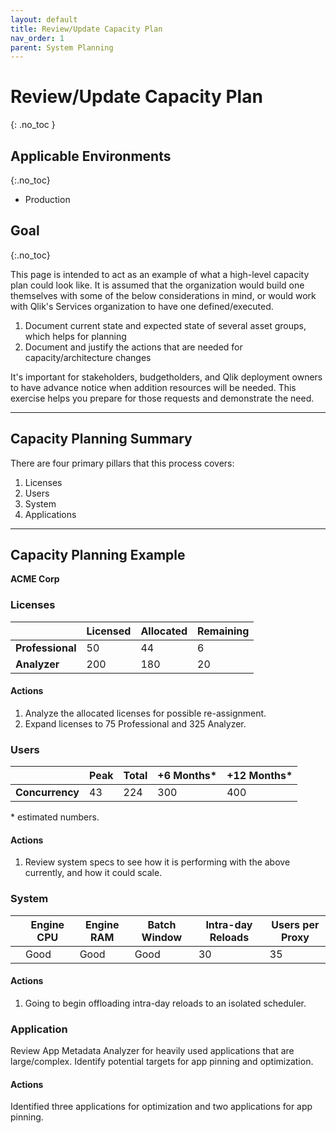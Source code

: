 ```yaml
---
layout: default
title: Review/Update Capacity Plan
nav_order: 1
parent: System Planning
---
```


# Review/Update Capacity Plan
{: .no_toc }

## Applicable Environments
{:.no_toc}

- Production

## Goal
{:.no_toc}

This page is intended to act as an example of what a high-level capacity plan could look like. It is assumed that the organization would build one themselves with some of the below considerations in mind, or would work with Qlik's Services organization to have one defined/executed.

1. Document current state and expected state of several asset groups, which helps for planning
2. Document and justify the actions that are needed for capacity/architecture changes

It's important for stakeholders, budgetholders, and Qlik deployment owners to have advance notice when addition resources will be needed. This exercise helps you prepare for those requests and demonstrate the need. 

-------------------------

## Capacity Planning Summary

There are four primary pillars that this process covers:

  1. Licenses
  2. Users
  3. System
  4. Applications

-------------------------

## Capacity Planning Example

**ACME Corp**

### Licenses

|                  | Licensed | Allocated | Remaining |
|------------------|----------|-----------|-----------|
| **Professional** | 50       | 44        | 6         |
| **Analyzer**     | 200      | 180       | 20        |

#### Actions

1. Analyze the allocated licenses for possible re-assignment.
2. Expand licenses to 75 Professional and 325 Analyzer.

### Users

|                  |  Peak    | Total     | +6 Months*| +12 Months* |
|------------------|----------|-----------|-----------|-------------|
| **Concurrency**  | 43       | 224       | 300       | 400         |

\* estimated numbers.

#### Actions

1. Review system specs to see how it is performing with the above currently, and how it could scale.

### System

|                  | Engine CPU | Engine RAM |  Batch Window | Intra-day Reloads | Users per Proxy |
|------------------|------------|------------|---------------|-------------------|-----------------|
|                  | Good       | Good       | Good          | 30                | 35              |

#### Actions

1. Going to begin offloading intra-day reloads to an isolated scheduler.

### Application

Review App Metadata Analyzer for heavily used applications that are large/complex. Identify potential targets for app pinning and optimization.

#### Actions

Identified three applications for optimization and two applications for app pinning.
